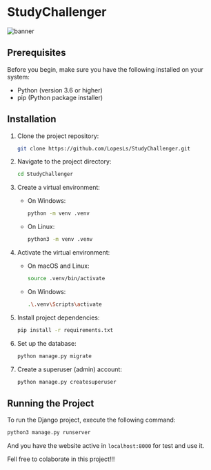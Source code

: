 # StudyChallenger

![banner](https://cdn.discordapp.com/attachments/951765233091870740/1199685914797035570/image.png?ex=65c37193&is=65b0fc93&hm=faf6792e4b1c50eea61eede5227f074cb0466a0e1f66e75a6f5dcee5f6aa9c07&)

## Prerequisites

Before you begin, make sure you have the following installed on your system:

- Python (version 3.6 or higher)
- pip (Python package installer)

## Installation

1. Clone the project repository:

    ```bash
    git clone https://github.com/LopesLs/StudyChallenger.git
    ```

2. Navigate to the project directory:

    ```bash
    cd StudyChallenger
    ```

3. Create a virtual environment:
    - On Windows:

        ```bash
        python -m venv .venv
        ```

    - On Linux:

        ```bash
        python3 -m venv .venv
        ```

4. Activate the virtual environment:

    - On macOS and Linux:

      ```bash
      source .venv/bin/activate
      ```

    - On Windows:

      ```bash
      .\.venv\Scripts\activate
      ```

5. Install project dependencies:

    ```bash
    pip install -r requirements.txt
    ```

6. Set up the database:

    ```bash
    python manage.py migrate
    ```

7. Create a superuser (admin) account:

    ```bash
    python manage.py createsuperuser
    ```

## Running the Project

To run the Django project, execute the following command:

```bash
python3 manage.py runserver
```

And you have the website active in `localhost:8000` for test and use it.

Fell free to colaborate in this project!!!
